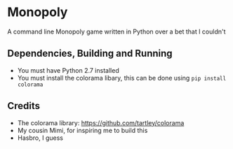# Monopoly
A command line Monopoly game written in Python over a bet that I couldn't
## Dependencies, Building and Running
* You must have Python 2.7 installed 
* You must install the colorama libary, this can be done using `pip install colorama`
## Credits
* The colorama library: https://github.com/tartley/colorama
* My cousin Mimi, for inspiring me to build this
* Hasbro, I guess

